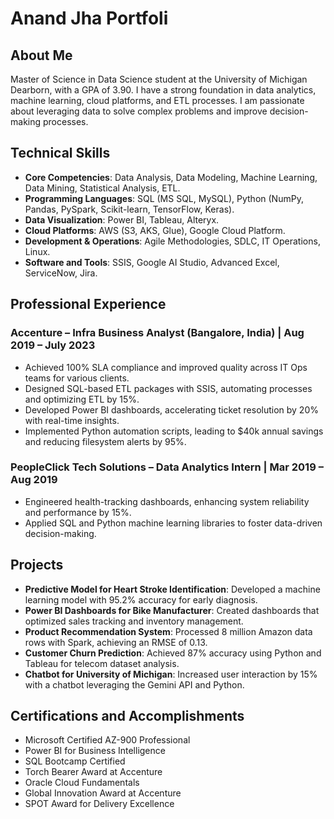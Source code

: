 # Anand Jha Portfoli

## About Me
Master of Science in Data Science student at the University of Michigan Dearborn, with a GPA of 3.90. I have a strong foundation in data analytics, machine learning, cloud platforms, and ETL processes. I am passionate about leveraging data to solve complex problems and improve decision-making processes.

## Technical Skills
- **Core Competencies**: Data Analysis, Data Modeling, Machine Learning, Data Mining, Statistical Analysis, ETL.
- **Programming Languages**: SQL (MS SQL, MySQL), Python (NumPy, Pandas, PySpark, Scikit-learn, TensorFlow, Keras).
- **Data Visualization**: Power BI, Tableau, Alteryx.
- **Cloud Platforms**: AWS (S3, AKS, Glue), Google Cloud Platform.
- **Development & Operations**: Agile Methodologies, SDLC, IT Operations, Linux.
- **Software and Tools**: SSIS, Google AI Studio, Advanced Excel, ServiceNow, Jira.

## Professional Experience

### Accenture – Infra Business Analyst (Bangalore, India) | Aug 2019 – July 2023
- Achieved 100% SLA compliance and improved quality across IT Ops teams for various clients.
- Designed SQL-based ETL packages with SSIS, automating processes and optimizing ETL by 15%.
- Developed Power BI dashboards, accelerating ticket resolution by 20% with real-time insights.
- Implemented Python automation scripts, leading to $40k annual savings and reducing filesystem alerts by 95%.

### PeopleClick Tech Solutions – Data Analytics Intern | Mar 2019 – Aug 2019
- Engineered health-tracking dashboards, enhancing system reliability and performance by 15%.
- Applied SQL and Python machine learning libraries to foster data-driven decision-making.

## Projects
- **Predictive Model for Heart Stroke Identification**: Developed a machine learning model with 95.2% accuracy for early diagnosis.
- **Power BI Dashboards for Bike Manufacturer**: Created dashboards that optimized sales tracking and inventory management.
- **Product Recommendation System**: Processed 8 million Amazon data rows with Spark, achieving an RMSE of 0.13.
- **Customer Churn Prediction**: Achieved 87% accuracy using Python and Tableau for telecom dataset analysis.
- **Chatbot for University of Michigan**: Increased user interaction by 15% with a chatbot leveraging the Gemini API and Python.

## Certifications and Accomplishments
- Microsoft Certified AZ-900 Professional
- Power BI for Business Intelligence
- SQL Bootcamp Certified
- Torch Bearer Award at Accenture
- Oracle Cloud Fundamentals
- Global Innovation Award at Accenture
- SPOT Award for Delivery Excellence
